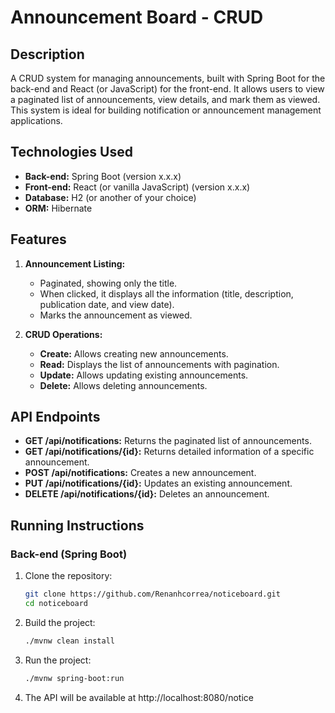 # Announcement Board - CRUD

## Description

A CRUD system for managing announcements, built with Spring Boot for the back-end and React (or JavaScript) for the front-end. It allows users to view a paginated list of announcements, view details, and mark them as viewed. This system is ideal for building notification or announcement management applications.

## Technologies Used

- **Back-end:** Spring Boot (version x.x.x)
- **Front-end:** React (or vanilla JavaScript) (version x.x.x)
- **Database:** H2 (or another of your choice)
- **ORM:** Hibernate

## Features

1. **Announcement Listing:**
   - Paginated, showing only the title.
   - When clicked, it displays all the information (title, description, publication date, and view date).
   - Marks the announcement as viewed.

2. **CRUD Operations:**
   - **Create:** Allows creating new announcements.
   - **Read:** Displays the list of announcements with pagination.
   - **Update:** Allows updating existing announcements.
   - **Delete:** Allows deleting announcements.

## API Endpoints

- **GET /api/notifications:** Returns the paginated list of announcements.
- **GET /api/notifications/{id}:** Returns detailed information of a specific announcement.
- **POST /api/notifications:** Creates a new announcement.
- **PUT /api/notifications/{id}:** Updates an existing announcement.
- **DELETE /api/notifications/{id}:** Deletes an announcement.

## Running Instructions

### Back-end (Spring Boot)

1. Clone the repository:
   ```bash
   git clone https://github.com/Renanhcorrea/noticeboard.git
   cd noticeboard

2. Build the project:
   ```bash
   ./mvnw clean install

3. Run the project:
   ```bash
   ./mvnw spring-boot:run

4. The API will be available at http://localhost:8080/notice

